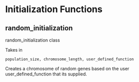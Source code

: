 # Initialization Functions

## random_initialization
random_initialization class

Takes in
```
population_size, chromosome_length, user_defined_function
```
Creates a chromosome of random genes based on the user user_defined_function
that its supplied.
